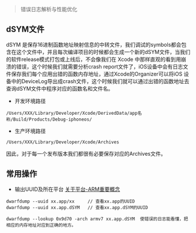 
> 错误日志解析与性能优化


## dSYM文件

dSYM 是保存16进制函数地址映射信息的中转文件，我们调试的symbols都会包含在这个文件中，并且每次编译项目的时候都会生成一个新的dSYM文件，当我们的软件release模式打包或上线后，不会像我们在 Xcode 中那样直观的看到用崩溃的错误，这个时候我们就需要分析crash report文件了，iOS设备中会有日志文件保存我们每个应用出错的函数内存地址，通过Xcode的Organizer可以将iOS 设备中的DeviceLog导出成crash文件，这个时候我们就可以通过出错的函数地址去查询dSYM文件中程序对应的函数名和文件名。


* 开发环境路径

```
/Users/XXX/Library/Developer/Xcode/DerivedData/app名称/Build/Products/Debug-iphoneos/
```

* 生产环境路径

```
/Users/XXX/Library/Developer/Xcode/Archives
```

因此，对于每一个发布版本我们都很有必要保存对应的Archives文件。


## 常用操作

* 输出UUID及所在平台 [关于平台-ARM重要概念](http://silverbulletzyp.github.io//ios/2016/08/17/iOS-executableFile-conflict.html)

```
dwarfdump --uuid xx.app/xx     // 查看xx.app的UUID
dwarfdump --uuid xx.app.dSYM   // 查看xx.app.dSYM的UUID
```


```
dwarfdump --lookup 0x9d70 -arch armv7 xx.app.dSYM  使错误的日志能看懂，把相应的内存地址对应到正确的地方。
```